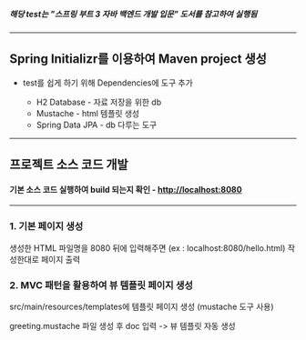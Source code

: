 ##### 해당 test는 "스프링 부트 3 자바 백엔드 개발 입문" 도서를 참고하여 실행됨
---
## Spring Initializr를 이용하여 Maven project 생성

* test를 쉽게 하기 위해 Dependencies에 도구 추가
  
  * H2 Database - 자료 저장을 위한 db
  * Mustache - html 템플릿 생성
  * Spring Data JPA - db 다루는 도구
 
---
## 프로젝트 소스 코드 개발
#### 기본 소스 코드 실행하여 build 되는지 확인 - <http://localhost:8080>
---

### 1. 기본 페이지 생성
생성한 HTML 파일명을 8080 뒤에 입력해주면 (ex : localhost:8080/hello.html)
작성한대로 페이지 출력

### 2. MVC 패턴을 활용하여 뷰 템플릿 페이지 생성
src/main/resources/templates에 템플릿 페이지 생성 (mustache 도구 사용)

greeting.mustache 파일 생성 후 doc 입력 -> 뷰 템플릿 자동 생성
